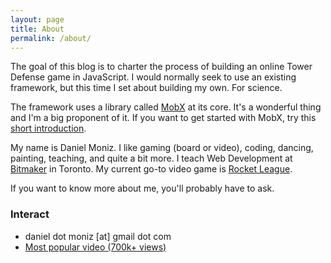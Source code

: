 ```yaml
---
layout: page
title: About
permalink: /about/
---
```


The goal of this blog is to charter the process of building an online Tower Defense game in JavaScript. I would normally seek to use an existing framework, but this time I set about building my own. For science.

The framework uses a library called [MobX][mobx-github] at its core. It's a wonderful thing and I'm a big proponent of it. If you want to get started with MobX, try this [short introduction][mobx-get-started].

My name is Daniel Moniz. I like gaming (board or video), coding, dancing, painting, teaching, and quite a bit more. I teach Web Development at [Bitmaker][bitmaker] in Toronto. My current go-to video game is [Rocket League][rocket-league].

If you want to know more about me, you'll probably have to ask.

### Interact

* daniel dot moniz [at] gmail dot com
* [Most popular video (700k+ views)](https://www.youtube.com/watch?v=ohr6O78jGzs)




[mobx-github]: https://github.com/mobxjs/mobx
[mobx-get-started]: https://mobx.js.org/getting-started.html
[bitmaker]: https://bitmaker.co/
[rocket-league]: https://www.rocketleague.com/
